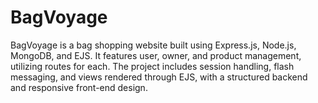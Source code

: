 # BagVoyage
BagVoyage is a bag shopping website built using Express.js, Node.js, MongoDB, and EJS. It features user, owner, and product management, utilizing routes for each. The project includes session handling, flash messaging, and views rendered through EJS, with a structured backend and responsive front-end design.
